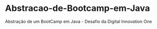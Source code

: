 # Abstracao-de-Bootcamp-em-Java
Abstração de um BootCamp em Java - Desafio da Digital Innovation One
